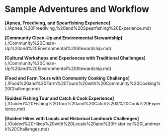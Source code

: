 # Sample Adventures and Workflow

**[Apnea, Freediving, and Spearfishing Experience]**(./Apnea,%20Freediving,%20and%20Spearfishing%20Experience.md)

**[Community Clean-Up and Environmental Stewardship]**(./Community%20Clean-Up%20and%20Environmental%20Stewardship.md)

**[Cultural Workshops and Experiences with Traditional Challenges]**(./Community%20Clean-Up%20and%20Environmental%20Stewardship.md)

**[Food and Farm Tours with Community Cooking Challenge]**(./Food%20and%20Farm%20Tours%20with%20Community%20Cooking%20Challenge.md)

**[Guided Fishing Tour and Catch & Cook Experience]**(./Guided%20Fishing%20Tour%20and%20Catch%20&%20Cook%20Experience.md)

**[Guided Hikes with Locals and Historical Landmark Challenges]**(./Guided%20Hikes%20with%20Locals%20and%20Historical%20Landmark%20Challenges.md)

